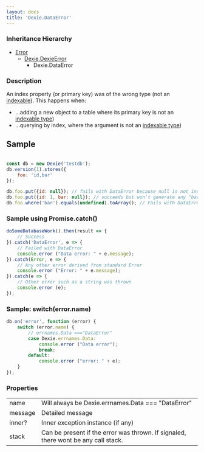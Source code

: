 ```yaml
---
layout: docs
title: 'Dexie.DataError'
---
```


### Inheritance Hierarchy

* [Error](https://developer.mozilla.org/en-US/docs/Web/JavaScript/Reference/Global_Objects/Error)
  * [Dexie.DexieError](/docs/DexieErrors/DexieError)
    * Dexie.DataError

### Description 

An index property (or primary key) was of the wrong type (not an [indexable](/docs/Indexable-Type)). This happens when:

* ...adding a new object to a table where its primary key is not an [indexable type](/docs/Indexable-Type))
* ...querying by index, where the argument is not an [indexable type](/docs/Indexable-Type))

## Sample

```javascript

const db = new Dexie('testdb');
db.version(1).stores({
    foo: 'id,bar'
});

db.foo.put({id: null}); // fails with DataError because null is not indexable.
db.foo.put({id: 1, bar: null}); // succeeds but won't generate any "bar" index.
db.foo.where('bar').equals(undefined).toArray(); // Fails with DataError since undefined is not indexable.

```

### Sample using Promise.catch()

```javascript
doSomeDatabaseWork().then(result => {
    // Success
}).catch('DataError', e => {
    // Failed with DataError
    console.error ("Data error: " + e.message);
}).catch(Error, e => {
    // Any other error derived from standard Error
    console.error ("Error: " + e.message);
}).catch(e => {
    // Other error such as a string was thrown
    console.error (e);
});
```

### Sample: switch(error.name)

```javascript
db.on('error', function (error) {
    switch (error.name) {
        // errnames.Data ==="DataError"
        case Dexie.errnames.Data:
            console.error ("Data error");
            break;
        default:
            console.error ("error: " + e);
    }
});
```

### Properties

<table>
<tr><td>name</td><td>Will always be Dexie.errnames.Data === "DataError"</td></tr>
<tr><td>message</td><td>Detailed message</td></tr>
<tr><td>inner?</td><td>Inner exception instance (if any)</td></tr>
<tr><td>stack</td><td>Can be present if the error was thrown. If signaled, there wont be any call stack.</td></tr>
</table>
